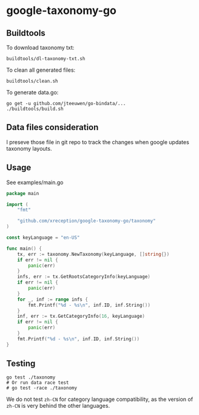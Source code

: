 # google-taxonomy-go

## Buildtools

To download taxonomy txt:
```shell
buildtools/dl-taxonomy-txt.sh
```

To clean all generated files:
```shell
buildtools/clean.sh
```

To generate data.go:
```shell
go get -u github.com/jteeuwen/go-bindata/...
./buildtools/build.sh
```

## Data files consideration

I preseve those file in git repo to track the changes when google updates taxonomy layouts.

## Usage

See examples/main.go

```go
package main

import (
	"fmt"

	"github.com/xreception/google-taxonomy-go/taxonomy"
)

const keyLanguage = "en-US"

func main() {
	tx, err := taxonomy.NewTaxonomy(keyLanguage, []string{})
	if err != nil {
		panic(err)
	}
	infs, err := tx.GetRootsCategoryInfo(keyLanguage)
	if err != nil {
		panic(err)
	}
	for _, inf := range infs {
		fmt.Printf("%d - %s\n", inf.ID, inf.String())
	}
	inf, err := tx.GetCategoryInfo(16, keyLanguage)
	if err != nil {
		panic(err)
	}
	fmt.Printf("%d - %s\n", inf.ID, inf.String())
}

```

## Testing

```shell
go test ./taxonomy
# Or run data race test
# go test -race ./taxonomy
```

We do not test `zh-CN` for category language compatibility, as the version of `zh-CN` is
very behind the other languages.